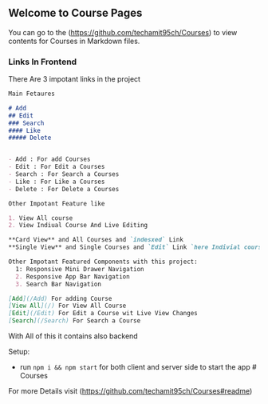 ## Welcome to Course Pages


You can go to the (https://github.com/techamit95ch/Courses) to view contents for  Courses in Markdown files.

### Links In Frontend

There Are 3 impotant links in the project

```markdown
Main Fetaures 

# Add
## Edit
### Search
#### Like
##### Delete


- Add : For add Courses
- Edit : For Edit a Courses
- Search : For Search a Courses
- Like : For Like a Courses
- Delete : For Delete a Courses

Other Impotant Feature like

1. View All course 
2. View Indiual Course And Live Editing

**Card View** and All Courses and `indesxed` Link
**Single View** and Single Courses and `Edit` Link `here Indivial course details are shown. And They Can Be Edited`

Other Impotant Featured Components with this project:
  1: Responsive Mini Drawer Navigation
  2. Responsive App Bar Navigation
  3. Search Bar Navigation

[Add](/Add) For adding Course
[View All](/) For View All Course
[Edit](/Edit) For Edit a Course wit Live View Changes
[Search](/Search) For Search a Course

```


With All of this it contains also backend

Setup:
- run ```npm i && npm start``` for both client and server side to start the app # Courses

For more Details visit (https://github.com/techamit95ch/Courses#readme)
